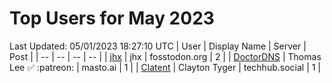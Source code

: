 # Top Users for May 2023
Last Updated: 05/01/2023 18:27:10 UTC
| User | Display Name | Server | Post |
| -- | -- | -- | -- |
| [jhx](https://fosstodon.org/@jhx) | jhx | fosstodon.org | 2 |
| [DoctorDNS](https://masto.ai/@DoctorDNS) | Thomas Lee ✅ :patreon: | masto.ai | 1 |
| [Clatent](https://techhub.social/@Clatent) | Clayton Tyger | techhub.social | 1 |
